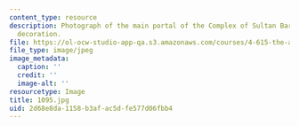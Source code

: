 ```yaml
---
content_type: resource
description: Photograph of the main portal of the Complex of Sultan Barquq with marble
  decoration.
file: https://ol-ocw-studio-app-qa.s3.amazonaws.com/courses/4-615-the-architecture-of-cairo-spring-2002/2d68e8da1158b3afac5dfe577d06fbb4_1095.jpg
file_type: image/jpeg
image_metadata:
  caption: ''
  credit: ''
  image-alt: ''
resourcetype: Image
title: 1095.jpg
uid: 2d68e8da-1158-b3af-ac5d-fe577d06fbb4
---
```

